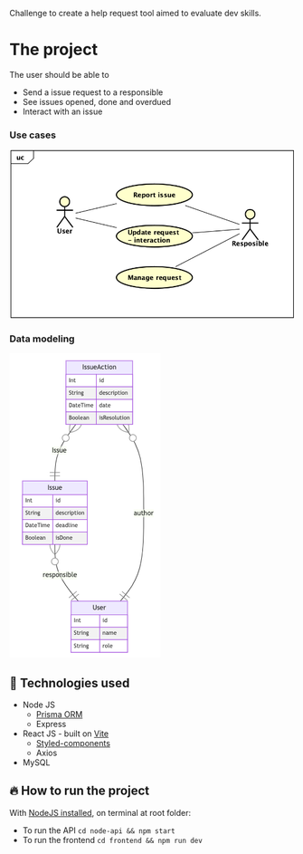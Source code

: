 Challenge to create a help request tool aimed to evaluate dev skills.

# The project
The user should be able to
- Send a issue request to a responsible
- See issues opened, done and overdued
- Interact with an issue

### Use cases
![System use cases](./documentation/use-cases.png)

### Data modeling
![Entity relational diagram](./documentation/entity_relational_diagram.png)


## 🧪 Technologies used
- Node JS
  - [Prisma ORM](https://www.prisma.io/)
  - Express
- React JS - built on [Vite](https://vitejs.dev/guide/why.html)
  - [Styled-components](https://styled-components.com/)
  - Axios
- MySQL 

## 🔥 How to run the project
With [NodeJS installed](https://nodejs.org/en/download/), on terminal at root folder:
  - To run the API ``cd node-api && npm start``
  - To run the frontend ``cd frontend && npm run dev``